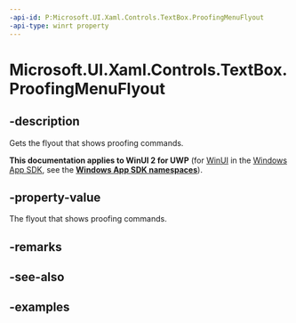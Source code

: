 ```yaml
---
-api-id: P:Microsoft.UI.Xaml.Controls.TextBox.ProofingMenuFlyout
-api-type: winrt property
---
```


<!-- Property syntax.
public FlyoutBase ProofingMenuFlyout { get; }
-->

# Microsoft.UI.Xaml.Controls.TextBox.ProofingMenuFlyout

## -description

Gets the flyout that shows proofing commands.

**This documentation applies to WinUI 2 for UWP** (for [WinUI](/windows/apps/winui/winui3/) in the [Windows App SDK](/windows/apps/windows-app-sdk/), see the **[Windows App SDK namespaces](/windows/windows-app-sdk/api/winrt/)**).

## -property-value

The flyout that shows proofing commands.

## -remarks

## -see-also

## -examples

